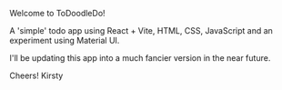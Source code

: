 Welcome to ToDoodleDo!

A 'simple' todo app using React + Vite, HTML, CSS, JavaScript and an experiment using Material UI.

I'll be updating this app into a much fancier version in the near future.

Cheers!
Kirsty



